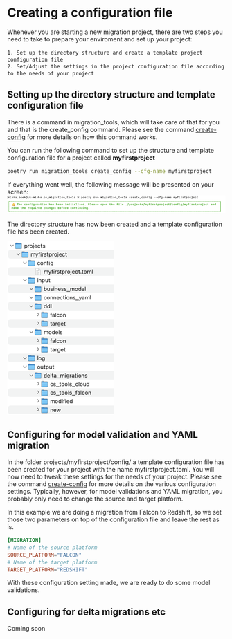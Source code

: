 # Creating a configuration file

Whenever you are starting a new migration project, there are two steps you need to take to prepare your enviroment and set up your project:

    1. Set up the directory structure and create a template project configuration file
    2. Set/Adjust the settings in the project configuration file according to the needs of your project

## Setting up the directory structure and template configuration file

There is a command in migration_tools, which will take care of that for you and that is the create_config command. Please see the command [create-config](../../migration-tools/create-config/readme) for more details on how this command works.

You can run the following command to set up the structure and template configuration file for a project called **myfirstproject**

```bash
poetry run migration_tools create_config --cfg-name myfirstproject
```

If everything went well, the following message will be presented on your screen:
![](./tutorial_run_create_config.png)

The directory structure has now been created and a template configuration file has been created.

![](./tutorial_created_structure.png)

## Configuring for model validation and YAML migration

In the folder projects/myfirstproject/config/ a template configuration file has been created for your project with the name myfirstproject.toml. You will now need to tweak these settings for the needs of your project. Please see the command [create-config](../../migration-tools/create-config/readme) for more details on the various configuration settings. 
Typically, however, for model validations and YAML migration, you probably only need to change the source and target platform.

In this example we are doing a migration from Falcon to Redshift, so we set those two parameters on top of the configuration file and leave the rest as is.

```toml
[MIGRATION]
# Name of the source platform
SOURCE_PLATFORM="FALCON"
# Name of the target platform
TARGET_PLATFORM="REDSHIFT"
```

With these configuration setting made, we are ready to do some model validations.
## Configuring for delta migrations etc

Coming soon